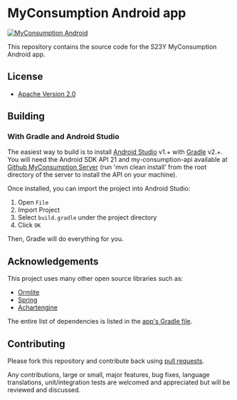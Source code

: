 # MyConsumption Android app

[![MyConsumption Android](https://dl.dropboxusercontent.com/u/22987083/banner-myconsumption-android%20v2.png)](http://s23y.org)

This repository contains the source code for the S23Y MyConsumption Android app.

## License

* [Apache Version 2.0](http://www.apache.org/licenses/LICENSE-2.0.html)

## Building

### With Gradle and Android Studio

The easiest way to build is to install [Android Studio](https://developer.android.com/sdk/index.html) v1.+
with [Gradle](https://www.gradle.org/) v2.+. You will need the Android SDK API 21 and my-consumption-api available at [Github MyConsumption Server](https://github.com/S23Y/myconsumption-server/) (run 'mvn clean install' from the root directory of the server to install the API on your machine).

Once installed, you can import the project into Android Studio:

1. Open `File`
2. Import Project
3. Select `build.gradle` under the project directory
4. Click `OK`

Then, Gradle will do everything for you.

## Acknowledgements

This project uses many other open source libraries such as:

* [Ormlite](https://github.com/j256/ormlite-android)
* [Spring](https://github.com/spring-projects/spring-framework)
* [Achartengine](https://code.google.com/p/achartengine/)

The entire list of dependencies
is listed in the [app's Gradle file](https://github.com/S23Y/myconsumption-android/blob/master/app/build.gradle).

## Contributing

Please fork this repository and contribute back using
[pull requests](https://github.com/S23Y/myconsumption-android/pulls).

Any contributions, large or small, major features, bug fixes, language translations, 
unit/integration tests are welcomed and appreciated
but will be reviewed and discussed.

